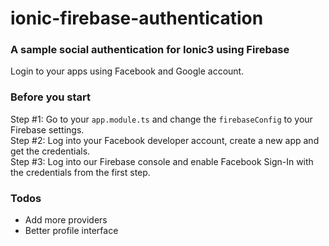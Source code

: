 # ionic-firebase-authentication
### A sample social authentication for Ionic3 using Firebase

Login to your apps using Facebook and Google account.

### Before you start

Step #1: Go to your `app.module.ts` and change the `firebaseConfig` to your Firebase settings. <br />
Step #2: Log into your Facebook developer account, create a new app and get the credentials. <br />
Step #3: Log into our Firebase console and enable Facebook Sign-In with the credentials from the first step.

### Todos

 - Add more providers
 - Better profile interface
